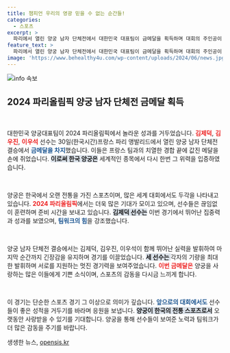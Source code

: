 ```yaml
---
title: 챔피언 우리의 영광 믿을 수 없는 순간들!
categories:
  - 스포츠
excerpt: >
  파리에서 열린 양궁 남자 단체전에서 대한민국 대표팀이 금메달을 획득하며 대회의 주인공이 되었다! 김제덕, 김우진, 이우석의 환상적인 팀워크와 열정이 만들어낸 역사적인 순간이 궁금하다면 클릭하세요!
feature_text: >
  파리에서 열린 양궁 남자 단체전에서 대한민국 대표팀이 금메달을 획득하며 대회의 주인공이 되었다! 김제덕, 김우진, 이우석의 환상적인 팀워크와 열정이 만들어낸 역사적인 순간이 궁금하다면 클릭하세요!
image: 'https://www.behealthy4u.com/wp-content/uploads/2024/06/news.jpg'
---
```


<p><img src="https://www.behealthy4u.com/wp-content/uploads/2024/06/news.jpg" alt="info 속보" /></p>

<h2 data-ke-size="size26">2024 파리올림픽 양궁 남자 단체전 금메달 획득</h2>

<p data-ke-size="size16">&nbsp;</p>

<p>대한민국 양궁대표팀이 2024 파리올림픽에서 놀라운 성과를 거두었습니다. <b><span style="color: #ee2323;">김제덕</span></b>, <b><span style="color: #ee2323;">김우진</span></b>, <b><span style="color: #ee2323;">이우석</span></b> 선수는 30일(한국시간)프랑스 파리 앵발리드에서 열린 양궁 남자 단체전 결승에서 <b><span style="color: #1a5490;">금메달을 차지</span></b>했습니다. 이들은 프랑스 팀과의 치열한 경합 끝에 값진 메달을 손에 쥐었습니다. <b><span style="background-color: #21538527;">이로써 한국 양궁은</span></b> 세계적인 종목에서 다시 한번 그 위력을 입증하였습니다.<p data-ke-size="size16">&nbsp;</p></p>

<p>양궁은 한국에서 오랜 전통을 가진 스포츠이며, 많은 세계 대회에서도 두각을 나타내고 있습니다. <b><span style="color: #ee2323;">2024 파리올림픽</span></b>에서는 더욱 많은 기대가 모이고 있으며, 선수들은 끊임없이 훈련하며 준비 시간을 보내고 있습니다. <b><span style="background-color: #21538527;">김제덕 선수는</span></b> 이번 경기에서 뛰어난 집중력과 성과를 보였으며, <b><span style="color: #1a5490;">팀워크의 힘</span></b>을 강조했습니다.</p>

<p data-ke-size="size16">&nbsp;</p>

<p>양궁 남자 단체전 결승에서는 김제덕, 김우진, 이우석이 함께 뛰어난 실력을 발휘하여 마지막 순간까지 긴장감을 유지하며 경기를 이끌었습니다. <b><span style="background-color: #21538527;">세 선수는 </span></b>각자의 기량을 최대한 발휘하며 서로를 지원하는 멋진 경기력을 보여주었습니다. <b><span style="color: #ee2323;">이번 금메달은</span></b> 양궁을 사랑하는 많은 이들에게 기쁜 소식이며, 스포츠의 감동을 다시금 느끼게 합니다.</p>

<p data-ke-size="size16">&nbsp;</p>

<p>이 경기는 단순한 스포츠 경기 그 이상으로 의미가 깊습니다. <b><span style="color: #1a5490;">앞으로의 대회에서도</span></b> 선수들이 좋은 성적을 거두기를 바라며 응원을 보냅니다. <b><span style="background-color: #21538527;">양궁이 한국의 전통 스포츠로서</span></b> 오랫동안 사랑받을 수 있기를 기대합니다. 양궁을 통해 선수들이 보여준 노력과 팀워크가 더 많은 감동을 주기를 바랍니다.</p>
생생한 뉴스, <a href="https://opensis.kr" rel="dofollow">opensis.kr</a>


